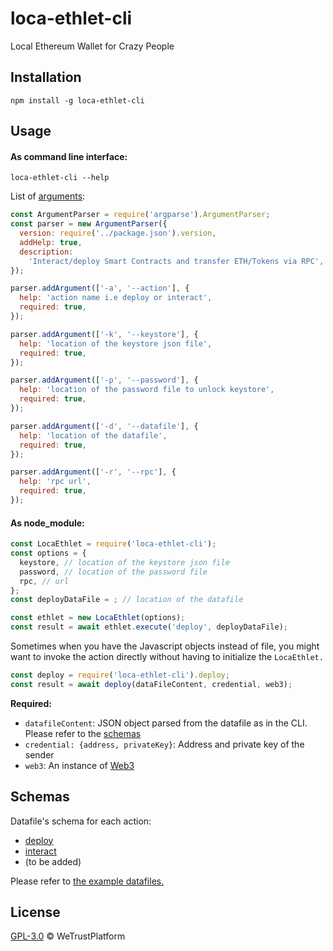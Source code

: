 # loca-ethlet-cli

Local Ethereum Wallet for Crazy People


## Installation

```
npm install -g loca-ethlet-cli
```


## Usage

#### As command line interface:

```
loca-ethlet-cli --help
```

List of [arguments](https://github.com/WeTrustPlatform/loca-ethlet-cli/blob/master/bin/index.js):
```javascript
const ArgumentParser = require('argparse').ArgumentParser;
const parser = new ArgumentParser({
  version: require('../package.json').version,
  addHelp: true,
  description:
    'Interact/deploy Smart Contracts and transfer ETH/Tokens via RPC',
});

parser.addArgument(['-a', '--action'], {
  help: 'action name i.e deploy or interact',
  required: true,
});

parser.addArgument(['-k', '--keystore'], {
  help: 'location of the keystore json file',
  required: true,
});

parser.addArgument(['-p', '--password'], {
  help: 'location of the password file to unlock keystore',
  required: true,
});

parser.addArgument(['-d', '--datafile'], {
  help: 'location of the datafile',
  required: true,
});

parser.addArgument(['-r', '--rpc'], {
  help: 'rpc url',
  required: true,
});
```


#### As node_module:

```javascript
const LocaEthlet = require('loca-ethlet-cli');
const options = {
  keystore, // location of the keystore json file
  password, // location of the password file
  rpc, // url
};
const deployDataFile = ; // location of the datafile 

const ethlet = new LocaEthlet(options);
const result = await ethlet.execute('deploy', deployDataFile);
```

Sometimes when you have the Javascript objects instead of file, you might want to invoke the action directly without having to initialize the `LocaEthlet.`

```javascript
const deploy = require('loca-ethlet-cli').deploy;
const result = await deploy(dataFileContent, credential, web3);
```

**Required:**
- `datafileContent`: JSON object parsed from the datafile as in the CLI. Please refer to the [schemas](#Schemas) 
- `credential: {address, privateKey}`: Address and private key of the sender
- `web3`: An instance of [Web3](https://github.com/ethereum/web3.js/#usage)


## Schemas
Datafile's schema for each action:
- [deploy](https://github.com/WeTrustPlatform/loca-ethlet-cli/blob/master/schemas/deploy.json)
- [interact](https://github.com/WeTrustPlatform/loca-ethlet-cli/blob/master/schemas/interact.json)
- (to be added)

Please refer to [the example datafiles.](https://github.com/WeTrustPlatform/loca-ethlet-cli/tree/master/data)


## License
[GPL-3.0](https://github.com/WeTrustPlatform/loca-ethlet-cli/blob/master/LICENSE) &copy; WeTrustPlatform
